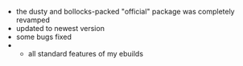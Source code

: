 - the dusty and bollocks-packed "official" package was completely revamped
- updated to newest version
- some bugs fixed
- + all standard features of my ebuilds
